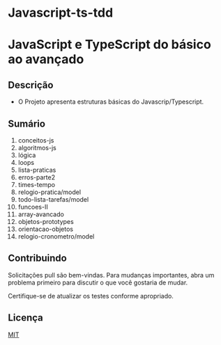 # Javascript-ts-tdd

# JavaScript e TypeScript do básico ao avançado

## Descrição

* O Projeto apresenta estruturas básicas do Javascrip/Typescript.

## Sumário

01. conceitos-js
02. algoritmos-js
03. lógica
04. loops
05. lista-praticas
06. erros-parte2
07. times-tempo
08. relogio-pratica/model
09. todo-lista-tarefas/model
10. funcoes-II
11. array-avancado
12. objetos-prototypes
13. orientacao-objetos
14. relogio-cronometro/model

## Contribuindo
Solicitações pull são bem-vindas. Para mudanças importantes, abra um problema primeiro para discutir o que você gostaria de mudar.

Certifique-se de atualizar os testes conforme apropriado.

## Licença
[MIT](https://choosealicense.com/licenses/mit/)
